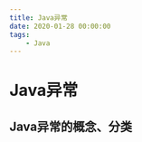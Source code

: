 ```yaml
---
title: Java异常
date: 2020-01-28 00:00:00
tags:
    - Java
---
```



# Java异常  
## Java异常的概念、分类  








